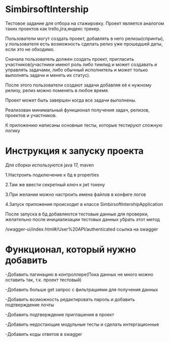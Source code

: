 # SimbirsoftIntership
Тестовое задание для отбора на стажировку.
Проект является аналогом таких проектов как trello,jira,яндекс трекер.

Пользователи могут создать проект, добавлять в него релизы(спринты), у пользователя есть возможность сделать релиз уже
прошедшей даты, если это не обходимо.

Сначала пользователь должен создать проект, пригласить участников(участники имеют роль либо тимлид и может создавать и
управлять задачами, либо обычный исполнитель и может только выполнять задачи и менять их статус).

После этого пользователи создают задачи добавляя её к нужному релизу, релиз можно поменять в любое время.

Проект может быть завершен когда все задачи выполнены.

Реализован минимальный функционал получения задач, релизов, проектов и участников.

К приложению написаны основные тесты, которые тестируют сложную логику

# Инструкция к запуску проекта
<p>Для сборки используются java 17, maven</p>
<p>1.Настроить подключение к бд в properties</p> 
<p>2.Там же ввести секретный ключ к jwt токену</p>
<p>3.При желании можно настроить имена файлов в конфиге логов</p>
<p>4.Запуск приложения происходит в классе SimbirsoftIntershipApplication</p>
<p>После запуска в бд добавляются тестовые данные для проверки, желательно после инициализации тестовых данных убрать 
этот метод</p>
<p>/swagger-ui/index.html#/User%20API/authenticated ссылка на swagger</p>

# Функционал, который нужно добавить
<p>-Добавить пагинацию в контроллере(Пока данных не много можно оставить так, т.к. проект тестовый)</p>
<p>-Добавить больше get запрос с фильтрациями для получения данных</p>
<p>-Добавить возможность редактировать пароль и добавить подтверждение почты</p>
<p>-Добавить подтверждение приглашения в проект</p>
<p>-Добавить недостающие модульные тесты и сделать интергационные</p>
<p>-Добавить коды ответов в swagger</p>


